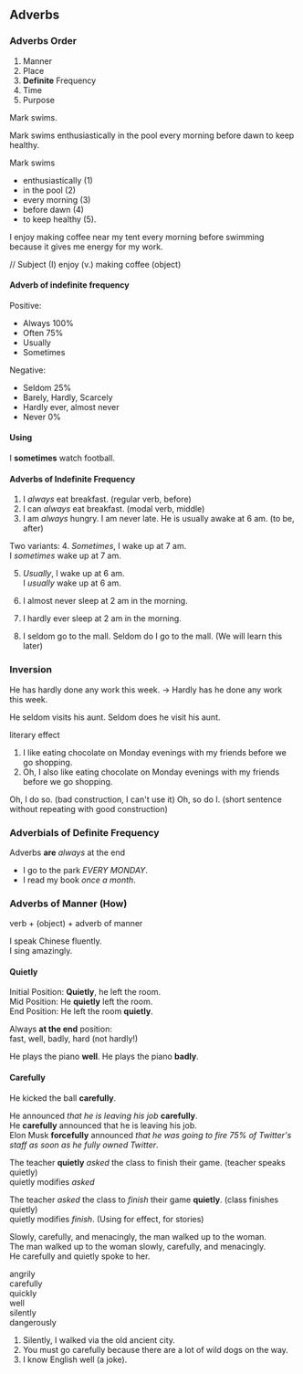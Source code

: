 ## Adverbs

### Adverbs Order

 1. Manner 
 2. Place  
 3. **Definite** Frequency 
 4. Time 
 5. Purpose

Mark swims.

Mark swims enthusiastically in the pool every morning before dawn to keep healthy.

Mark swims 
- enthusiastically (1)
- in the pool (2) 
- every morning (3) 
- before dawn (4) 
- to keep healthy (5).

I  enjoy making coffee near my tent every morning before swimming  because it gives me energy for my work.

// Subject (I)  enjoy (v.)  making coffee (object)

#### Adverb of indefinite frequency

Positive:
- Always 100%
- Often 75%
- Usually
- Sometimes

Negative:
- Seldom 25%
- Barely, Hardly, Scarcely
- Hardly ever, almost never
- Never 0%

#### Using

I **sometimes** watch football.

#### Adverbs of Indefinite Frequency

1. I _always_ eat breakfast. (regular verb, before)
2. I can _always_ eat breakfast. (modal verb, middle)
3. I am _always_ hungry. I am never late. He is usually awake at 6 am. (to be, after)

Two variants:
4. _Sometimes_, I wake up at 7 am.  
I _sometimes_ wake up at 7 am.

5. _Usually_, I wake up at 6 am.  
I _usually_ wake up at 6 am.

6. I almost never sleep at 2 am in the morning.
7. I hardly ever sleep at 2 am in the morning.
8. I seldom go to the mall. Seldom do I go to the mall. (We will learn this later)


### Inversion
He has hardly done any work this week. -> Hardly has he done any work this week.

He seldom visits his aunt.
Seldom does he visit his aunt.

literary effect
1. I like eating chocolate on Monday evenings with my friends before we go shopping.
2. Oh, I also like eating chocolate on Monday evenings with my friends before we go shopping.

Oh, I do so. (bad construction, I can't use it)
Oh, so do I. (short sentence without repeating with good construction)

### Adverbials of Definite Frequency

Adverbs **are** _always_ at the end

- I go to the park _EVERY MONDAY_.
- I read my book _once a month_.


### Adverbs of Manner (How)

verb + (object) + adverb of manner

I speak Chinese fluently.  
I sing amazingly.  


#### Quietly

Initial Position: **Quietly**, he left the room.  
Mid Position: He **quietly** left the room.  
End Position: He left the room **quietly**.  

Always **at the end** position:  
fast, well, badly, hard (not hardly!)  

He plays the piano **well**.
He plays the piano **badly**.  

#### Carefully

He kicked the ball **carefully**.

He announced _that he is leaving his job_ **carefully**.  
He **carefully** announced that he is leaving his job.  
Elon Musk **forcefully** announced _that he was going to fire 75% of Twitter's staff as soon as he fully owned Twitter_.  


The teacher **quietly** _asked_ the class to finish their game. (teacher speaks quietly)    
quietly modifies _asked_  

The teacher _asked_ the class to _finish_ their game **quietly**. (class finishes quietly)  
quietly modifies _finish_.
(Using for effect, for stories)  

Slowly, carefully, and menacingly, the man walked up to the woman.  
The man walked up to the woman slowly, carefully, and menacingly.  
He carefully and quietly spoke to her.  

angrily  
carefully  
quickly  
well  
silently  
dangerously  

1. Silently, I walked via the old ancient city.  
2. You must go carefully because there are a lot of wild dogs on the way.  
3. I know English well (a joke).  

